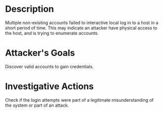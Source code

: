 # Description
Multiple non-existing accounts failed to interactive local log in to a host in a short period of time. This may indicate an attacker have physical access to the host, and is trying to enumerate accounts.
# Attacker's Goals
Discover valid accounts to gain credentials.
# Investigative Actions
Check if the login attempts were part of a legitimate misunderstanding of the system or part of an attack.
